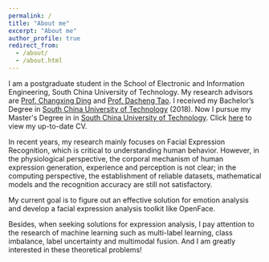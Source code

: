 ```yaml
---
permalink: /
title: "About me"
excerpt: "About me"
author_profile: true
redirect_from: 
  - /about/
  - /about.html
---
```


<!-- <p align="center">
  <img src="https://caozhangjie.github.io/files/caozhangjie_img.jpg?raw=true" alt="Photo" style="width: 450px;"/> 
</p> -->

I am a postgraduate student in the School of Electronic and Information Engineering, South China University of Technology. My research advisors are [Prof. Changxing Ding](https://scholar.google.com/citations?user=8Z8jplgAAAAJ&hl=zh-CN&oi=ao) and [Prof. Dacheng Tao](https://scholar.google.com/citations?user=RwlJNLcAAAAJ&hl=zh-CN&oi=ao). I received my Bachelor’s Degree in [South China University of Technology](http://www.scut.edu.cn/) (2018). Now I pursue my Master's Degree in in [South China University of Technology](http://www.scut.edu.cn/). Click [here](http://sampson-lee.github.io/files/Resume_for_Sampson.pdf) to view my up-to-date CV.

In recent years, my research mainly focuses on Facial Expression Recognition, 
which is critical to understanding human behavior. 
However, in the physiological perspective, 
the corporal mechanism of human expression generation,
experience and perception is not clear; 
in the computing perspective, the establishment of reliable datasets, 
mathematical models and the recognition accuracy are still not satisfactory.

My current goal is to figure out an effective solution for emotion analysis 
and develop a facial expression analysis toolkit like OpenFace. 

Besides, when seeking solutions for expression analysis, 
I pay attention to the research of machine learning such as multi-label learning, class imbalance, label uncertainty and multimodal fusion. And I am greatly interested in these theoretical problems!

